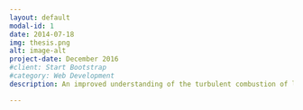```yaml
---
layout: default
modal-id: 1
date: 2014-07-18
img: thesis.png
alt: image-alt
project-date: December 2016
#client: Start Bootstrap
#category: Web Development
description: An improved understanding of the turbulent combustion of large-hydrocarbon fuels used in transportation technologies is currently needed. This is motivated by the significance of the turbulent flame speeds in evaluating combustion models, and the ubiquity of large-hydrocarbon fuels. In my thesis I investigate the effects of local turbulent fluctuation on global combustion phenomenon such as the turbulent flame speed for these large-hydrocarbon fuels. _**<a href="http://hdl.handle.net/1957/60072">Access Full Text Here</a>**_

---
```

